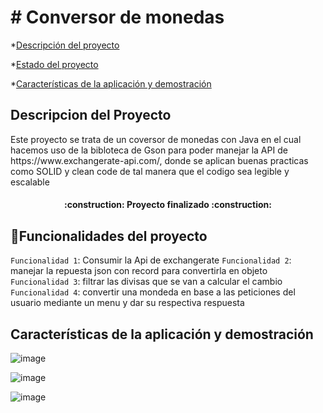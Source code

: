 <h1> # Conversor de monedas </h1>

*[Descripción del proyecto](#descripción-del-proyecto)

*[Estado del proyecto](#Estado-del-proyecto)

*[Características de la aplicación y demostración](#Características-de-la-aplicación-y-demostración)







<h2> Descripcion del Proyecto </h2>

<p> Este proyecto se trata de un coversor de monedas con Java en el cual hacemos uso de la bibloteca de Gson para poder manejar la API de https://www.exchangerate-api.com/, donde se aplican buenas practicas como SOLID y clean code de tal manera que el codigo sea legible y escalable  </p>




<h4 align="center">
:construction: Proyecto finalizado :construction:
</h4>

## :hammer:Funcionalidades del proyecto

`Funcionalidad 1`: Consumir la Api de exchangerate 
`Funcionalidad 2`: manejar la repuesta json con record para convertirla en objeto 
`Funcionalidad 3`: filtrar las divisas que se van a calcular el cambio 
`Funcionalidad 4`: convertir una mondeda en base a las peticiones del usuario mediante un menu y dar su respectiva respuesta

## Características de la aplicación y demostración

![image](https://github.com/user-attachments/assets/0edb82e0-79cd-48d1-b35a-2ddf1dc36274)

![image](https://github.com/user-attachments/assets/dfbaff3d-933f-4f74-9ff3-d37f201f4b27)

![image](https://github.com/user-attachments/assets/2bca6cea-505b-424c-a6b0-eb8b2e93b148)




